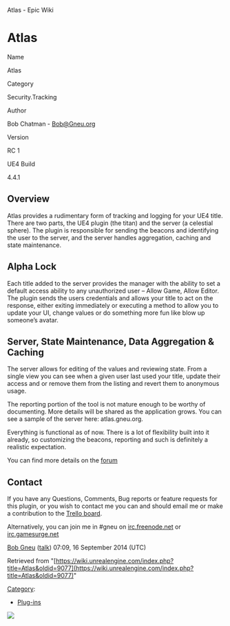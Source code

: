 Atlas - Epic Wiki                    

Atlas
=====

  

Name

Atlas

Category

Security.Tracking

Author

Bob Chatman - Bob@Gneu.org

Version

RC 1

UE4 Build

4.4.1

Overview
--------

Atlas provides a rudimentary form of tracking and logging for your UE4 title. There are two parts, the UE4 plugin (the titan) and the server (a celestial sphere). The plugin is responsible for sending the beacons and identifying the user to the server, and the server handles aggregation, caching and state maintenance.

Alpha Lock
----------

Each title added to the server provides the manager with the ability to set a default access ability to any unauthorized user – Allow Game, Allow Editor. The plugin sends the users credentials and allows your title to act on the response, either exiting immediately or executing a method to allow you to update your UI, change values or do something more fun like blow up someone’s avatar.

Server, State Maintenance, Data Aggregation & Caching
-----------------------------------------------------

The server allows for editing of the values and reviewing state. From a single view you can see when a given user last used your title, update their access and or remove them from the listing and revert them to anonymous usage.

The reporting portion of the tool is not mature enough to be worthy of documenting. More details will be shared as the application grows. You can see a sample of the server here: atlas.gneu.org.

Everything is functional as of now. There is a lot of flexibility built into it already, so customizing the beacons, reporting and such is definitely a realistic expectation.

You can find more details on the [forum](https://forums.unrealengine.com/showthread.php?40896-Atlas-Alpha-Lock-Custom-Analytics-amp-Tracking-for-UE4)

Contact
-------

If you have any Questions, Comments, Bug reports or feature requests for this plugin, or you wish to contact me you can and should email me or make a contribution to the [Trello board](https://trello.com/b/pV2sCkLo/v8-plugin-ue4).

Alternatively, you can join me in #gneu on [irc.freenode.net](irc://irc.freenode.net/gneu) or [irc.gamesurge.net](irc://irc.gamesurge.net/gneu)

[Bob Gneu](/User:Bob_Gneu "User:Bob Gneu") ([talk](/index.php?title=User_talk:Bob_Gneu&action=edit&redlink=1 "User talk:Bob Gneu (page does not exist)")) 07:09, 16 September 2014 (UTC)

Retrieved from "[https://wiki.unrealengine.com/index.php?title=Atlas&oldid=9077](https://wiki.unrealengine.com/index.php?title=Atlas&oldid=9077)"

[Category](/Special:Categories "Special:Categories"):

*   [Plug-ins](/Category:Plug-ins "Category:Plug-ins")

  ![](https://tracking.unrealengine.com/track.png)